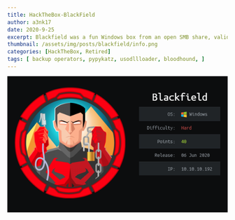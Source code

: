 ```yaml
---
title: HackTheBox-BlackField
author: a3nk17
date: 2020-9-25 
excerpt: Blackfield was a fun Windows box from an open SMB share, validate that list using kerbrute, then find and crack the hash of an account with the AS-REProasting technique. After getting that first user, we'll use Bloodhound to discover that we can change another account's password, then from there access a previously locked down SMB share, retrieve an LSASS dump file and get more credentials. For the last part of the box we'll abuse the Backup Operators role to download a copy of the NTDS.dit file and recover the administrator NT hash.
thumbnail: /assets/img/posts/blackfield/info.png
categories: [HackTheBox, Retired]
tags: [ backup operators, pypykatz, usodllloader, bloodhound, ]
---
```



![info](/assets/img/posts/blackfield/info.png)


